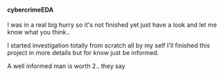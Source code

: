 #### cybercrimeEDA

I was in a real big hurry so it's not finished yet 
just have a look and let me know what you think..

I started investigation totally from scratch all by my self
I'll finished this project in more details but for know just be informed.

A well informed man is worth 2.. they say


